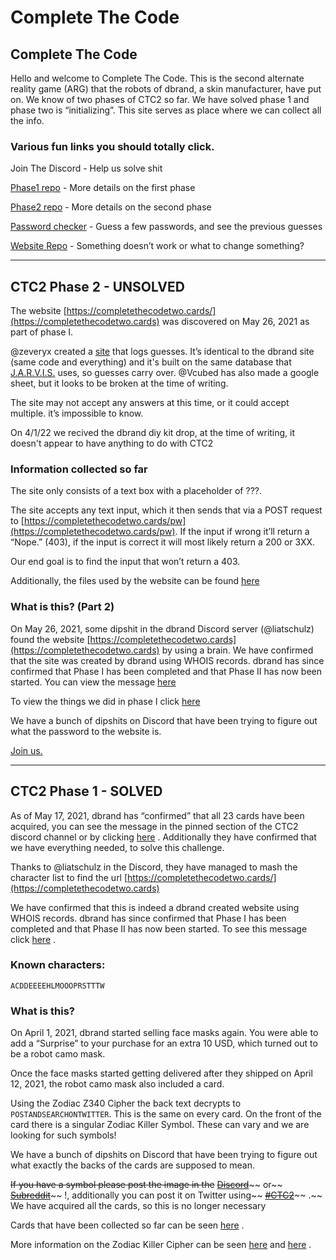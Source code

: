 # Complete The Code

## Complete The Code

Hello and welcome to Complete The Code. This is the second alternate reality game (ARG) that the robots of dbrand, a skin manufacturer, have put on. We know of two phases of CTC2 so far. We have solved phase 1 and phase two is “initializing”. This site serves as place where we can collect all the info.

### Various fun links you should totally click.

Join The Discord - Help us solve shit

[Phase1 repo](https://phase1.completethecode.com) - More details on the first phase

[Phase2 repo](https://phase2.completethecode.com) - More details on the second phase

[Password checker](https://ctc2.zevaryx.com) - Guess a few passwords, and see the previous guesses

[Website Repo](https://github.com/Complete-the-Code/Landing-page) - Something doesn’t work or what to change something?

***

## CTC2 Phase 2 - UNSOLVED

The website [https://completethecodetwo.cards/](https://completethecodetwo.cards) was discovered on May 26, 2021 as part of phase I.

@zeveryx created a [site](https://ctc2.zevaryx.com) that logs guesses. It’s identical to the dbrand site (same code and everything) and it's built on the same database that [J.A.R.V.I.S.](https://git.zevaryx.com/stark-industries/j.a.r.v.i.s.) uses, so guesses carry over. @Vcubed has also made a google sheet, but it looks to be broken at the time of writing.

The site may not accept any answers at this time, or it could accept multiple. it’s impossible to know.

On 4/1/22 we recived the dbrand diy kit drop, at the time of writing, it doesn't appear to have anything to do with CTC2

### Information collected so far

The site only consists of a text box with a placeholder of ???.

The site accepts any text input, which it then sends that via a POST request to [https://completethecodetwo.cards/pw](https://completethecodetwo.cards/pw). If the input if wrong it’ll return a “Nope.” (403), if the input is correct it will most likely return a 200 or 3XX.

Our end goal is to find the input that won’t return a 403.

Additionally, the files used by the website can be found [here](https://github.com/Complete-the-Code/ctc2-phase-2/tree/master/page-files/)

### What is this? (Part 2)

On May 26, 2021, some dipshit in the dbrand Discord server (@liatschulz) found the website [https://completethecodetwo.cards](https://completethecodetwo.cards) by using a brain. We have confirmed that the site was created by dbrand using WHOIS records. dbrand has since confirmed that Phase I has been completed and that Phase II has now been started. You can view the message [here](https://discord.com/channels/520021794380447745/832309320934621234/847171349113471046)

To view the things we did in phase I click [here](http://phase1.completethecode.com)

We have a bunch of dipshits on Discord that have been trying to figure out what the password to the website is.

[Join us.](https://discord.gg/dbrand)

***

## CTC2 Phase 1 - SOLVED

As of May 17, 2021, dbrand has “confirmed” that all 23 cards have been acquired, you can see the message in the pinned section of the CTC2 discord channel or by clicking [here](https://discord.com/channels/520021794380447745/832309320934621234/843974368287653939) . Additionally they have confirmed that we have everything needed, to solve this challenge.

Thanks to @liatschulz in the Discord, they have managed to mash the character list to find the url [https://completethecodetwo.cards/](https://completethecodetwo.cards)

We have confirmed that this is indeed a dbrand created website using WHOIS records. dbrand has since confirmed that Phase I has been completed and that Phase II has now been started. To see this message click [here](https://discord.com/channels/520021794380447745/832309320934621234/847171349113471046) .

### Known characters:

`ACDDEEEEHLMOOOPRSTTTW`

### What is this?

On April 1, 2021, dbrand started selling face masks again. You were able to add a “Surprise” to your purchase for an extra 10 USD, which turned out to be a robot camo mask.

Once the face masks started getting delivered after they shipped on April 12, 2021, the robot camo mask also included a card.

Using the Zodiac Z340 Cipher the back text decrypts to `POSTANDSEARCHONTWITTER`. This is the same on every card. On the front of the card there is a singular Zodiac Killer Symbol. These can vary and we are looking for such symbols!

We have a bunch of dipshits on Discord that have been trying to figure out what exactly the backs of the cards are supposed to mean.

~~If you have a symbol please post the image in the~~ [~~Discord~~](https://discord.gg/dbrand)\~\~ or\~\~ [~~Subreddit~~](https://www.reddit.com/r/dbrand)\~\~ !, additionally you can post it on Twitter using\~\~ [~~#CTC2~~](https://twitter.com/hashtag/CTC2)\~\~ .\~\~ We have acquired all the cards, so this is no longer necessary

Cards that have been collected so far can be seen [here](https://phase1.completethecode.com/acquiredSymbols) .

More information on the Zodiac Killer Cipher can be seen [here](http://zodiackillersite.com/viewtopic.php?f=23\&t=5079) and [here](https://www.dcode.fr/zodiac-killer-cipher) .
